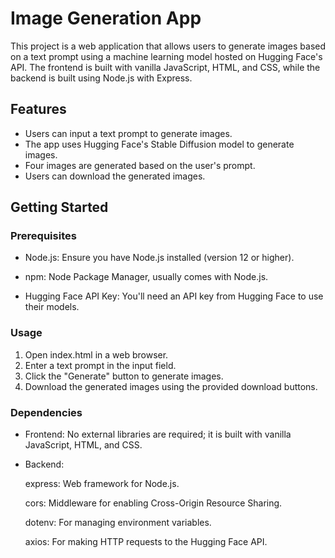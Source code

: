 # Image Generation App
This project is a web application that allows users to generate images based on a text prompt using a machine learning model hosted on Hugging Face's API. The frontend is built with vanilla JavaScript, HTML, and CSS, while the backend is built using Node.js with Express.

## Features
- Users can input a text prompt to generate images.
- The app uses Hugging Face's Stable Diffusion model to generate images.
- Four images are generated based on the user's prompt.
- Users can download the generated images.


## Getting Started
### Prerequisites
- Node.js: Ensure you have Node.js installed (version 12 or higher).

- npm: Node Package Manager, usually comes with Node.js.

- Hugging Face API Key: You'll need an API key from Hugging Face to use their models.

### Usage
1. Open index.html in a web browser.
2. Enter a text prompt in the input field.
3. Click the "Generate" button to generate images.
4. Download the generated images using the provided download buttons.

### Dependencies

- Frontend:
    No external libraries are required; it is built with vanilla JavaScript, HTML, and CSS.

- Backend:

    express: Web framework for Node.js.

    cors: Middleware for enabling Cross-Origin Resource Sharing.

    dotenv: For managing environment variables.
    
    axios: For making HTTP requests to the Hugging Face API.
